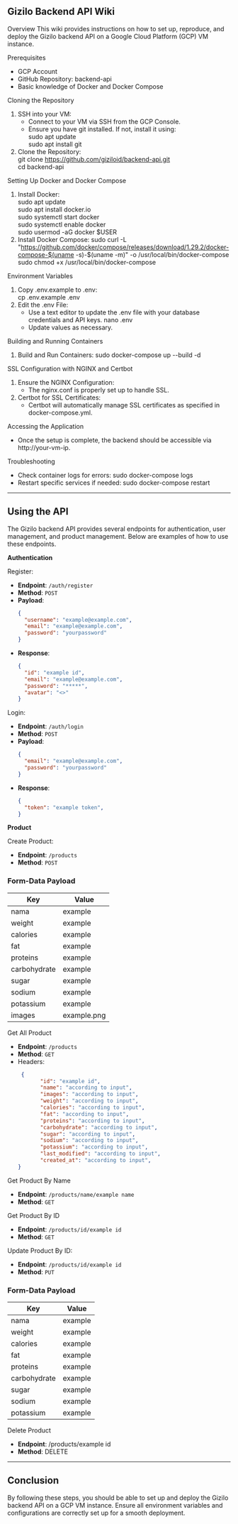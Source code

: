 ## Gizilo Backend API Wiki

Overview
This wiki provides instructions on how to set up, reproduce, and deploy the Gizilo backend API on a Google Cloud Platform (GCP) VM instance.

Prerequisites
* GCP Account
* GitHub Repository: backend-api
* Basic knowledge of Docker and Docker Compose

Cloning the Repository
1. SSH into your VM:
   * Connect to your VM via SSH from the GCP Console.
   * Ensure you have git installed. If not, install it using:<br>
     sudo apt update<br>
     sudo apt install git<br>
2. Clone the Repository:<br>
   git clone https://github.com/giziloid/backend-api.git<br>
   cd backend-api<br>

Setting Up Docker and Docker Compose
1. Install Docker:<br>
   sudo apt update<br>
   sudo apt install docker.io<br>
   sudo systemctl start docker<br>
   sudo systemctl enable docker<br>
   sudo usermod -aG docker $USER<br>
2. Install Docker Compose:
   sudo curl -L "https://github.com/docker/compose/releases/download/1.29.2/docker-compose-$(uname -s)-$(uname -m)" -o /usr/local/bin/docker-compose<br>
   sudo chmod +x /usr/local/bin/docker-compose<br>

Environment Variables
1. Copy .env.example to .env:<br>
   cp .env.example .env<br>
2. Edit the .env File:
   * Use a text editor to update the .env file with your database credentials and API keys.
     nano .env<br>
   * Update values as necessary.

Building and Running Containers
1. Build and Run Containers:
   sudo docker-compose up --build -d

SSL Configuration with NGINX and Certbot
1. Ensure the NGINX Configuration:
   * The nginx.conf is properly set up to handle SSL.
2. Certbot for SSL Certificates:
   * Certbot will automatically manage SSL certificates as specified in docker-compose.yml.

Accessing the Application
* Once the setup is complete, the backend should be accessible via http://your-vm-ip.

Troubleshooting
* Check container logs for errors:
  sudo docker-compose logs
* Restart specific services if needed:
  sudo docker-compose restart <service-name>

----

## Using the API
The Gizilo backend API provides several endpoints for authentication, user management, and product management. Below are examples of how to use these endpoints.

**Authentication**

Register:
- **Endpoint**: `/auth/register`
- **Method**: `POST`
- **Payload**:
  ```json
  {
    "username": "example@example.com",
    "email": "example@example.com",
    "password": "yourpassword"
  }
- **Response**:
  ```json
  {
    "id": "example id",
    "email": "example@example.com",
    "password": "*****",
    "avatar": "<>"
  }

Login:
- **Endpoint**: `/auth/login`
- **Method**: `POST`
- **Payload**:
  ```json
  {
    "email": "example@example.com",
    "password": "yourpassword"
  }
- **Response**:
  ```json
  {
    "token": "example token",
  }


**Product**

Create Product:
- **Endpoint**: `/products`
- **Method**: `POST`

### Form-Data Payload

| Key           | Value        |
|---------------|--------------|
| nama          | example      |
| weight        | example      |
| calories      | example      |
| fat           | example      |
| proteins      | example      |
| carbohydrate  | example      |
| sugar         | example      |
| sodium        | example      |
| potassium     | example      |
| images        | example.png  |

Get All Product
- **Endpoint**: `/products`
- **Method**: `GET`
- Headers:
   ```json
    {
          "id": "example id",
          "name": "according to input",
          "images": "according to input",
          "weight": "according to input",
          "calories": "according to input",
          "fat": "according to input",
          "proteins": "according to input",
          "carbohydrate": "according to input",
          "sugar": "according to input",
          "sodium": "according to input",
          "potassium": "according to input",
          "last_modified": "according to input",
          "created_at": "according to input",
   }

Get Product By Name
- **Endpoint**: `/products/name/example name`
- **Method**: `GET`

Get Product By ID
- **Endpoint**: `/products/id/example id`
- **Method**: `GET`

Update Product By ID:
- **Endpoint**: `/products/id/example id`
- **Method**: `PUT`

### Form-Data Payload

| Key           | Value        |
|---------------|--------------|
| nama          | example      |
| weight        | example      |
| calories      | example      |
| fat           | example      |
| proteins      | example      |
| carbohydrate  | example      |
| sugar         | example      |
| sodium        | example      |
| potassium     | example      |

Delete Product
- **Endpoint**: /products/example id
- **Method**: DELETE
---

## Conclusion
By following these steps, you should be able to set up and deploy the Gizilo backend API on a GCP VM instance. Ensure all environment variables and configurations are correctly set up for a smooth deployment.
